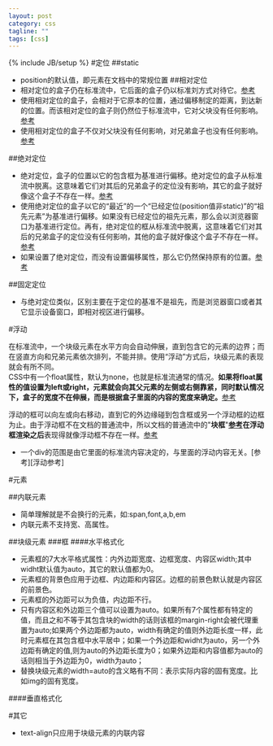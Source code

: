 ```yaml
---
layout: post
category: css
tagline: ""
tags: [css]
---
```

{% include JB/setup %}
#定位
##static
* position的默认值，即元素在文档中的常规位置
##相对定位
* 相对定位的盒子仍在标准流中，它后面的盒子仍以标准刘方式对待它。[参考][定位参考1]
* 使用相对定位的盒子，会相对于它原本的位置，通过偏移制定的距离，到达新的位置。而该相对定位的盒子则仍然位于标准流中，它对父块没有任何影响。[参考][定位参考1]
* 使用相对定位的盒子不仅对父块没有任何影响，对兄弟盒子也没有任何影响。[参考][定位参考1]

##绝对定位
* 绝对定位，盒子的位置以它的包含框为基准进行偏移。绝对定位的盒子从标准流中脱离。这意味着它们对其后的兄弟盒子的定位没有影响，其它的盒子就好像这个盒子不存在一样。[参考][定位参考1]
* 使用绝对定位的盒子以它的“最近”的一个“已经定位(position值非static)”的“祖先元素”为基准进行偏移。如果没有已经定位的祖先元素，那么会以浏览器窗口为基准进行定位。再有，绝对定位的框从标准流中脱离，这意味着它们对其后的兄弟盒子的定位没有任何影响，其他的盒子就好像这个盒子不存在一样。[参考][定位参考1]
* 如果设置了绝对定位，而没有设置偏移属性，那么它仍然保持原有的位置。[参考][定位参考1]

##固定定位
* 与绝对定位类似，区别主要在于定位的基准不是祖先，而是浏览器窗口或者其它显示设备窗口，即相对视区进行偏移。

#浮动

在标准流中，一个块级元素在水平方向会自动伸展，直到包含它的元素的边界；而在竖直方向和兄弟元素依次排列，不能并排。使用“浮动”方式后，块级元素的表现就会有所不同。  
CSS中有一个float属性，默认为none，也就是标准流通常的情况。**如果将float属性的值设置为left或right，元素就会向其父元素的左侧或右侧靠紧，同时默认情况下，盒子的宽度不在伸展，而是根据盒子里面的内容的宽度来确定。**[参考][浮动参考1]

浮动的框可以向左或向右移动，直到它的外边缘碰到包含框或另一个浮动框的边框为止。由于浮动框不在文档的普通流中，所以文档的普通流中的"**块框**"**[参考][浮动参考3]在浮动框渲染之后**表现得就像浮动框不存在一样。[参考][浮动参考2]

* 一个div的范围是由它里面的标准流内容决定的，与里面的浮动内容无关。[参考][浮动参考]


#元素

##内联元素
* 简单理解就是不会换行的元素，如:span,font,a,b,em
* 内联元素不支持宽、高属性。

##块级元素
###框
####水平格式化
* 元素框的7大水平格式属性：内外边距宽度、边框宽度、内容区width;其中widht默认值为auto，其它的默认值都为0。
* 元素框的背景色应用于边框、内边距和内容区。边框的前景色默认就是内容区的前景色。
* 元素框的外边距可以为负值，内边距不行。
* 只有内容区和外边距三个值可以设置为auto。如果所有7个属性都有特定的值，而且之和不等于其包含块的width的话则该框的margin-right会被代理重置为auto;如果两个外边距都为auto，width有确定的值则外边距长度一样，此时元素框在其包含框中水平居中；如果一个外边距和widht为auto，另一个外边距有确定的值,则为auto的外边距长度为0；如果外边距和内容值都为auto的话则相当于外边距为0，width为auto；
* 替换块级元素的width=auto的含义略有不同：表示实际内容的固有宽度。比如img的固有宽度。

####垂直格式化


[浮动参考1]: http://www.cnblogs.com/stephen-liu74/p/3325185.html
[浮动参考2]: http://www.w3school.com.cn/css/css_positioning_floating.asp
[浮动参考3]: http://www.th7.cn/web/html-css/201401/17089.shtml
[定位参考1]: http://www.cnblogs.com/stephen-liu74/p/3333704.html


#其它
* text-align只应用于块级元素的内联内容
